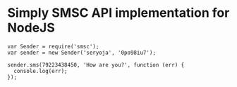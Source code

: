 # Simply SMSC API implementation for NodeJS

```JS
var Sender = require('smsc');
var sender = new Sender('seryoja', '0po98iu7');

sender.sms(79223438450, 'How are you?', function (err) {
  console.log(err);
});
```